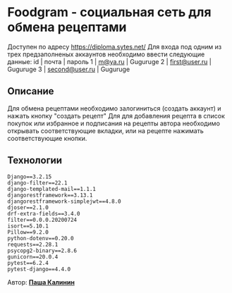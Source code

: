 # Foodgram - социальная сеть для обмена рецептами

Доступен по адресу https://diploma.sytes.net/
Для входа под одним из трех предзаполненых аккаунтов необходимо ввести следующие данные:
id | почта          | пароль
1  | m@ya.ru        | Guguruge 
2  | first@user.ru  | Guguruge
3  | second@user.ru | Guguruge

## Описание

Для обмена рецептами необходимо залогиниться (создать аккаунт) и нажать кнопку "создать рецепт"
Для для добавления рецепта в список покупок или избранное и подписания на рецепты
автора необходимо открывать соответствующие вкладки, или на рецепте нажимать
соответствующие кнопки.

## Технологии

    Django==3.2.15
    django-filter==22.1
    django-templated-mail==1.1.1
    djangorestframework==3.13.1
    djangorestframework-simplejwt==4.8.0
    djoser==2.1.0
    drf-extra-fields==3.4.0
    filter==0.0.0.20200724
    isort==5.10.1
    Pillow==9.2.0
    python-dotenv==0.20.0
    requests==2.28.1
    psycopg2-binary==2.8.6
    gunicorn==20.0.4
    pytest==6.2.4
    pytest-django==4.4.0



Автор: [__Паша Калинин__](https://github.com/Pavelkalininn)
